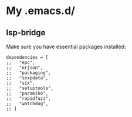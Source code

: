 # My .emacs.d/

## lsp-bridge

Make sure you have essential packages installed:

```
dependencies = [
;;   "epc",
;;   "orjson",
;;   "packaging",
;;   "sexpdata",
;;   "six",
;;   "setuptools",
;;   "paramiko",
;;   "rapidfuzz",
;;   "watchdog",
;; ]
```
